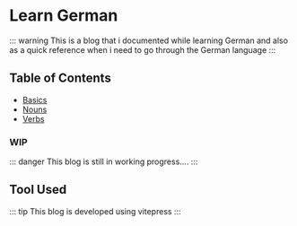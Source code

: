# Learn German

::: warning
This is a blog that i documented while learning German and also as a quick reference when i need to go through the German language
:::


## Table of Contents

- [Basics](/basic/)
- [Nouns](/nouns/)
- [Verbs](/verbs/)


### WIP
::: danger
This blog is still in working progress....
:::

## Tool Used

::: tip
This blog is developed using vitepress
:::
